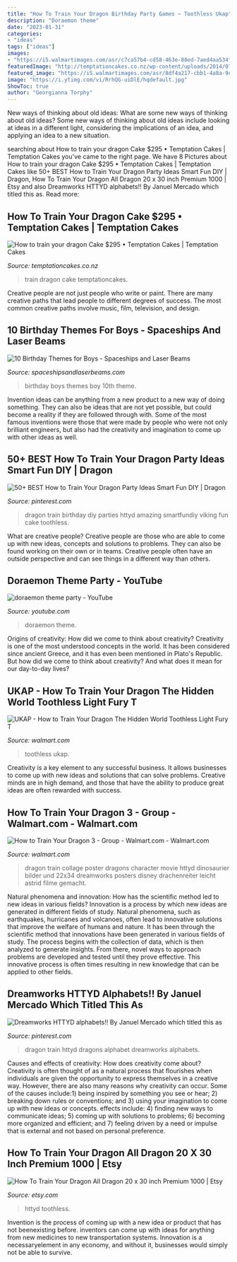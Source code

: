 ```yaml
---
title: "How To Train Your Dragon Birthday Party Games ~ Toothless Ukap"
description: "Doraemon theme"
date: "2023-01-31"
categories:
- "ideas"
tags: ["ideas"]
images:
- "https://i5.walmartimages.com/asr/c7ca57b4-cd58-463e-88ed-7aed4aa534f9_1.8d9ed120b57da2a2645951de1d008c0b.jpeg"
featuredImage: "http://temptationcakes.co.nz/wp-content/uploads/2014/07/031.jpg"
featured_image: "https://i5.walmartimages.com/asr/8df4a217-cbb1-4a8a-9ceb-df22cb86e98d_1.d679f6d982f4e8182265a8c029c0d3d5.jpeg"
image: "https://i.ytimg.com/vi/RrhQG-uiDlE/hqdefault.jpg"
ShowToc: true
author: "Georgianna Torphy"
---
```



New ways of thinking about old ideas: What are some new ways of thinking about old ideas?
Some new ways of thinking about old ideas include looking at ideas in a different light, considering the implications of an idea, and applying an idea to a new situation.

	

		
searching about How to train your dragon Cake $295 • Temptation Cakes | Temptation Cakes you've came to the right page. We have 8 Pictures about How to train your dragon Cake $295 • Temptation Cakes | Temptation Cakes like 50+ BEST How to Train Your Dragon Party Ideas Smart Fun DIY | Dragon, How To Train Your Dragon All Dragon 20 x 30 inch Premium 1000 | Etsy and also Dreamworks HTTYD alphabets!! By Januel Mercado which titled this as. Read more:
		
    
## How To Train Your Dragon Cake $295 • Temptation Cakes | Temptation Cakes

<img loading=lazy src="http://temptationcakes.co.nz/wp-content/uploads/2014/07/031.jpg" onerror="this.onerror=null;this.src='https://tse2.mm.bing.net/th?id=OIP.DEKFUIxUx3nq9uVm6vZkMQHaJ4&amp;pid=15.1';" alt="How to train your dragon Cake $295 • Temptation Cakes | Temptation Cakes">

_Source: temptationcakes.co.nz_

>train dragon cake temptationcakes. 

	

Creative people are not just people who write or paint. There are many creative paths that lead people to different degrees of success. The most common creative paths involve music, film, television, and design.

    
## 10 Birthday Themes For Boys - Spaceships And Laser Beams

<img loading=lazy src="https://spaceshipsandlaserbeams.com/wp-content/uploads/2015/09/birthday-themes-for-boys.jpg" onerror="this.onerror=null;this.src='https://tse3.mm.bing.net/th?id=OIP.N_p8jaP2shLDywfTo-IDggHaLH&amp;pid=15.1';" alt="10 Birthday Themes for Boys - Spaceships and Laser Beams">

_Source: spaceshipsandlaserbeams.com_

>birthday boys themes boy 10th theme. 

	

Invention ideas can be anything from a new product to a new way of doing something. They can also be ideas that are not yet possible, but could become a reality if they are followed through with. Some of the most famous inventions were those that were made by people who were not only brilliant engineers, but also had the creativity and imagination to come up with other ideas as well.

    
## 50+ BEST How To Train Your Dragon Party Ideas Smart Fun DIY | Dragon

<img loading=lazy src="https://i.pinimg.com/736x/02/57/b7/0257b73b4ac823a193e5f879920f1365.jpg" onerror="this.onerror=null;this.src='https://tse3.mm.bing.net/th?id=OIP.q2awBOOTz11Gtw1UlI9rSwHaLG&amp;pid=15.1';" alt="50+ BEST How to Train Your Dragon Party Ideas Smart Fun DIY | Dragon">

_Source: pinterest.com_

>dragon train birthday diy parties httyd amazing smartfundiy viking fun cake toothless. 

	

What are creative people?
Creative people are those who are able to come up with new ideas, concepts and solutions to problems. They can also be found working on their own or in teams. Creative people often have an outside perspective and can see things in a different way than others.

    
## Doraemon Theme Party - YouTube

<img loading=lazy src="https://i.ytimg.com/vi/RrhQG-uiDlE/hqdefault.jpg" onerror="this.onerror=null;this.src='https://tse4.mm.bing.net/th?id=OIP.rx-mHsYBKOooiUG9EtSoMAHaFj&amp;pid=15.1';" alt="doraemon theme party - YouTube">

_Source: youtube.com_

>doraemon theme. 

	

Origins of creativity: How did we come to think about creativity?
Creativity is one of the most understood concepts in the world. It has been considered since ancient Greece, and it has even been mentioned in Plato's Republic. But how did we come to think about creativity? And what does it mean for our day-to-day lives?

    
## UKAP - How To Train Your Dragon The Hidden World Toothless Light Fury T

<img loading=lazy src="https://i5.walmartimages.com/asr/8df4a217-cbb1-4a8a-9ceb-df22cb86e98d_1.d679f6d982f4e8182265a8c029c0d3d5.jpeg" onerror="this.onerror=null;this.src='https://tse3.mm.bing.net/th?id=OIP.e_O3dbxRLTTKSlXxYz7YAwHaHa&amp;pid=15.1';" alt="UKAP - How to Train Your Dragon The Hidden World Toothless Light Fury T">

_Source: walmart.com_

>toothless ukap. 

	

Creativity is a key element to any successful business. It allows businesses to come up with new ideas and solutions that can solve problems. Creative minds are in high demand, and those that have the ability to produce great ideas are often rewarded with success.

    
## How To Train Your Dragon 3 - Group - Walmart.com - Walmart.com

<img loading=lazy src="https://i5.walmartimages.com/asr/c7ca57b4-cd58-463e-88ed-7aed4aa534f9_1.8d9ed120b57da2a2645951de1d008c0b.jpeg" onerror="this.onerror=null;this.src='https://tse3.mm.bing.net/th?id=OIP.yLjyLiOy504JxsIZGQ4-zgHaLQ&amp;pid=15.1';" alt="How to Train Your Dragon 3 - Group - Walmart.com - Walmart.com">

_Source: walmart.com_

>dragon train collage poster dragons character movie httyd dinosaurier bilder und 22x34 dreamworks posters disney drachenreiter leicht astrid filme gemacht. 

	

Natural phenomena and innovation: How has the scientific method led to new ideas in various fields?
Innovation is a process by which new ideas are generated in different fields of study. Natural phenomena, such as earthquakes, hurricanes and volcanoes, often lead to innovative solutions that improve the welfare of humans and nature. It has been through the scientific method that innovations have been generated in various fields of study. The process begins with the collection of data, which is then analyzed to generate insights. From there, novel ways to approach problems are developed and tested until they prove effective. This innovative process is often times resulting in new knowledge that can be applied to other fields.

    
## Dreamworks HTTYD Alphabets!! By Januel Mercado Which Titled This As

<img loading=lazy src="https://i.pinimg.com/736x/b5/0a/90/b50a90da9e960ffbe7216cb0ad927526--httyd-funny-how-to-train-your-dragon.jpg" onerror="this.onerror=null;this.src='https://tse1.mm.bing.net/th?id=OIP.c_8AqnOg3cfE_OyBNcpHZQHaNK&amp;pid=15.1';" alt="Dreamworks HTTYD alphabets!! By Januel Mercado which titled this as">

_Source: pinterest.com_

>dragon train httyd dragons alphabet dreamworks alphabets. 

	

Causes and effects of creativity: How does creativity come about?
Creativity is often thought of as a natural process that flourishes when individuals are given the opportunity to express themselves in a creative way. However, there are also many reasons why creativity can occur. Some of the causes include:1) being inspired by something you see or hear; 2) breaking down rules or conventions; and 3) using your imagination to come up with new ideas or concepts. effects include: 4) finding new ways to communicate ideas; 5) coming up with solutions to problems; 6) becoming more organized and efficient; and 7) feeling driven by a need or impulse that is external and not based on personal preference.

    
## How To Train Your Dragon All Dragon 20 X 30 Inch Premium 1000 | Etsy

<img loading=lazy src="https://i.etsystatic.com/26381385/r/il/b718c1/2767912823/il_1140xN.2767912823_etb9.jpg" onerror="this.onerror=null;this.src='https://tse1.mm.bing.net/th?id=OIP.UANPCRYTVAvMO0w0KW6KcwHaKk&amp;pid=15.1';" alt="How To Train Your Dragon All Dragon 20 x 30 inch Premium 1000 | Etsy">

_Source: etsy.com_

>httyd toothless. 

	

Invention is the process of coming up with a new idea or product that has not beenexisting before. inventors can come up with ideas for anything from new medicines to new transportation systems. Innovation is a necessaryelement in any economy, and without it, businesses would simply not be able to survive.

